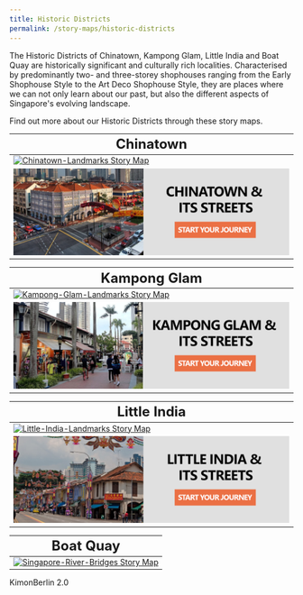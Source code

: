 ```yaml
---
title: Historic Districts
permalink: /story-maps/historic-districts
---
```

The Historic Districts of Chinatown, Kampong Glam, Little India and Boat Quay are historically significant and culturally rich localities. Characterised by predominantly two- and three-storey shophouses ranging from the Early Shophouse Style to the Art Deco Shophouse Style, they are places where we can not only learn about our past, but also the different aspects of Singapore's evolving landscape.

Find out more about our Historic Districts through these story maps.

|**<font size="5">Chinatown</font>**| 
| -------- | 
| [![Chinatown-Landmarks Story Map](/images/storymap-image-chinatown-landmarks.PNG)](/resource-room/story-maps/landmarks-of-chinatown) | 
| [![Chinatown-Streets Story Map](/images/storymap-image-chinatown-streets.png)](/resource-room/story-maps/streets-of-chinatown) | 

|**<font size="5">Kampong Glam</font>**| 
| -------- | 
| [![Kampong-Glam-Landmarks Story Map](/images/storymap-image-kampong-glam-landmarks.PNG)](/resource-room/story-maps/landmarks-of-kampong-glam) | 
| [![Kampong-Glam-Streets Story Map](/images/storymap-image-kampong-glam-streets.png)](/resource-room/story-maps/streets-of-kampong-glam) | 

|**<font size="5">Little India</font>**| 
| -------- | 
| [![Little-India-Landmarks Story Map](/images/storymap-image-little-india-landmarks.PNG)](/resource-room/story-maps/landmarks-of-little-india) | 
| [![Little-India-Streets Story Map](/images/storymap-image-little-india-streets.png)](/resource-room/story-maps/streets-of-little-india) | 

|**<font size="5">Boat Quay</font>**| 
| -------- | 
| [![Singapore-River-Bridges Story Map](/images/storymap-image-singapore-river-bridges.png)](/resource-room/story-maps/heritage-bridges-of-singapore-river) |

KimonBerlin 2.0